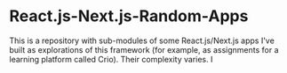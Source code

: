 # React.js-Next.js-Random-Apps
This is a repository with sub-modules of some React.js/Next.js apps I've built as explorations of this framework (for example, as assignments for a learning platform called Crio). Their complexity varies. I
